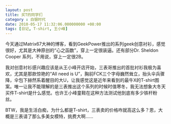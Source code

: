 ```yaml
---
layout: post 
title: 买T的同学们 
category : 白银时代
date: 2010-05-17 11:32:06.000000000 +08:00
tags: [日记, T-shirt, 王小峰]
---
```


今天通过Matrix67大神的博客，看到GeekPower推出的系列geek创意衬衫，感觉很好，尤其是大神原创的“心之函数”，穿上一定很装逼。还有部分Dr. Sheldon Cooper 系列，不用说，穿上一定很2B。
  
我对创意衬衫感兴趣应该是从王小峰开店开始，三表哥推出的首批衬衫我极为喜欢，尤其是那款惊艳的“All need is U”，胸前FCK三个字母巍然耸立，抬头伞兵骤降，伞包下赫然系着醒目的大U，让我感觉这是近年来看到的最牛X的T-shirt图案。唯一让我不能理解的是三表推出这个系列的时候时值寒冬，我无法想象大冬天买件T-shirt是什么感觉。也许王小峰童鞋在这种方法测试他到底有多少铁杆粉丝。
  
BTW，我是生活白痴，为什么都是T-shirt，三表卖的价格咋就高这么多？恩，大概是三表请了那么多美女模特，挑费大啊……

